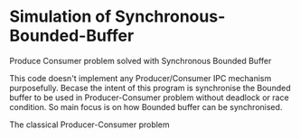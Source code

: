 # Simulation of Synchronous-Bounded-Buffer
Produce Consumer problem solved with Synchronous Bounded Buffer

This code doesn't implement any Producer/Consumer IPC mechanism purposefully. Becase the intent of this program is synchronise the Bounded buffer to be used in Producer-Consumer problem without deadlock or race condition.
So main focus is on how Bounded buffer can be synchronised.

The classical Producer-Consumer problem
